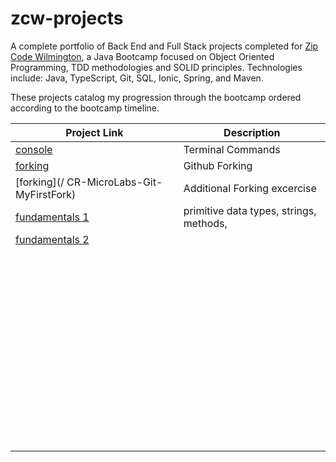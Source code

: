 # zcw-projects
A complete portfolio of Back End and Full Stack projects completed for [Zip Code Wilmington](http://www.zipcodewilmington.com/), a Java Bootcamp focused on Object Oriented Programming, TDD methodologies and SOLID principles. Technologies include: Java, TypeScript, Git, SQL, Ionic, Spring, and Maven.

These projects catalog my progression through the bootcamp ordered according to the bootcamp timeline.

| Project Link                                                 | Description                             |
| ------------------------------------------------------------ | --------------------------------------- |
| [console](/CR-MesoLabs-Console)                              | Terminal Commands                       |
| [forking]( /Spoon-Knife)                                     | Github Forking                          |
| [forking](/ CR-MicroLabs-Git-MyFirstFork)                    | Additional Forking excercise            |
| [fundamentals 1]( CR-MicroLabs-JavaFundamentals-DanDoBetterDrills) | primitive data types, strings, methods, |
| [fundamentals 2]()                                           |                                         |
|                                                              |                                         |
|                                                              |                                         |
|                                                              |                                         |
|                                                              |                                         |
|                                                              |                                         |
|                                                              |                                         |
|                                                              |                                         |
|                                                              |                                         |
|                                                              |                                         |
|                                                              |                                         |
|                                                              |                                         |
|                                                              |                                         |
|                                                              |                                         |
|                                                              |                                         |
|                                                              |                                         |
|                                                              |                                         |
|                                                              |                                         |
|                                                              |                                         |
|                                                              |                                         |
|                                                              |                                         |
|                                                              |                                         |
|                                                              |                                         |
|                                                              |                                         |
|                                                              |                                         |
|                                                              |                                         |
|                                                              |                                         |
|                                                              |                                         |
|                                                              |                                         |
|                                                              |                                         |
|                                                              |                                         |
|                                                              |                                         |
|                                                              |                                         |
|                                                              |                                         |
|                                                              |                                         |
|                                                              |                                         |
|                                                              |                                         |
|                                                              |                                         |
|                                                              |                                         |
|                                                              |                                         |
|                                                              |                                         |
|                                                              |                                         |
|                                                              |                                         |
|                                                              |                                         |
|                                                              |                                         |
|                                                              |                                         |
|                                                              |                                         |
|                                                              |                                         |
|                                                              |                                         |
|                                                              |                                         |
|                                                              |                                         |
|                                                              |                                         |
|                                                              |                                         |
|                                                              |                                         |
|                                                              |                                         |

